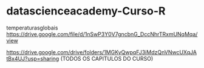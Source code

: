 # datascienceacademy-Curso-R
temperaturasglobais
https://drive.google.com/file/d/1nSwP3Y0V7gncbnG_DccNhrTRxmUNqMqa/view 

https://drive.google.com/drive/folders/1MGKyQwpqFJ3iMdzQnVNwcUXqJAtBx4UJ?usp=sharing (TODOS OS CAPITULOS DO CURSO)
